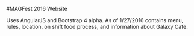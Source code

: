 #MAGFest 2016 Website

Uses AngularJS and Bootstrap 4 alpha.
As of 1/27/2016 contains menu, rules, location, on shift food process, and information about Galaxy Cafe.
